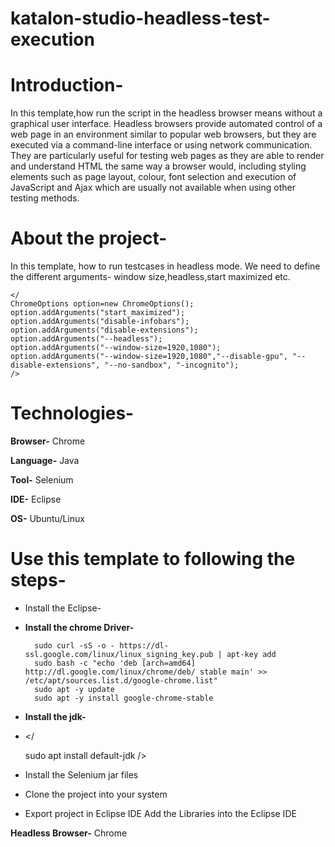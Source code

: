 # katalon-studio-headless-test-execution

# **Introduction-**

In this template,how run the script in the headless browser means without a graphical user interface.
Headless browsers provide automated control of a web page in an environment similar to popular web browsers, but they are executed via a command-line interface or using network communication. They are particularly useful for testing web pages as they are able to render and understand HTML the same way a browser would, including styling elements such as page layout, colour, font selection and execution of JavaScript and Ajax which are usually not available when using other testing methods.

# **About the project-**

In this template, how to run testcases in headless mode. We need to define the different arguments- window size,headless,start maximized etc.
    
    
    </
    ChromeOptions option=new ChromeOptions();
	option.addArguments("start_maximized");
    option.addArguments("disable-infobars");
    option.addArguments("disable-extensions");
    option.addArguments("--headless");
    option.addArguments("--window-size=1920,1080");
    option.addArguments("--window-size=1920,1080","--disable-gpu", "--disable-extensions", "--no-sandbox", "-incognito");
    />

# **Technologies-**

**Browser-** Chrome

**Language-** Java

**Tool-** Selenium

**IDE-** Eclipse

**OS-** Ubuntu/Linux

# **Use this template to following the steps-**
- Install the Eclipse-
- **Install the chrome Driver-**

        sudo curl -sS -o - https://dl-ssl.google.com/linux/linux_signing_key.pub | apt-key add 
        sudo bash -c "echo 'deb [arch=amd64] http://dl.google.com/linux/chrome/deb/ stable main' >> /etc/apt/sources.list.d/google-chrome.list" 
        sudo apt -y update 
        sudo apt -y install google-chrome-stable 
   
    
- **Install the jdk-**
- </
    
	sudo apt install default-jdk
  />
  	
- Install  the Selenium jar files
- Clone the project into your system
- Export project in Eclipse IDE
  Add the Libraries into the Eclipse IDE

 **Headless Browser-** Chrome


